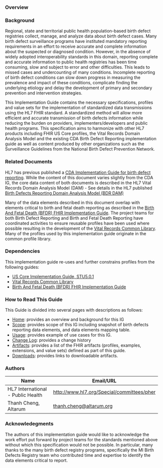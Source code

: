 ### Overview

### Background

Regional, state and territorial public health population-based birth defect registries collect, manage, and analyze data about birth defect cases. Many birth defect surveillance programs have instituted mandatory reporting requirements in an effort to receive accurate and complete information about the suspected or diagnosed condition. However, in the absence of widely adopted interoperability standards in this domain, reporting complete and accurate information to public health registries has been time consuming, slow and subject to error and other difficulties. This leads to missed cases and undercounting of many conditions. Incomplete reporting of birth defect conditions can slow down progress in measuring the prevalence and impact of these conditions, complicate finding the underlying etiology and delay the development of primary and secondary prevention and intervention strategies.

This Implementation Guide contains the necessary specifications, profiles and value sets for the implementation of standardized data transmissions using the HL7 FHIR standard. A standardized method will allow more efficient and accurate transmission of birth defects information while reducing the burden on providers, implementers/developers and public health programs.
This specification aims to harmonize with other HL7 products including FHIR US Core profiles, the Vital Records Domain Analysis Model and the existing CDA Birth Defect Reporting implementation guide as well as content produced by other organizations such as the Surveillance Guidelines from the National Birth Defect Prevention Network. 

### Related Documents

HL7 has previous published a [CDA Implementation Guide for birth defect reporting](http://www.hl7.org/implement/standards/product_brief.cfm?product_id=428). While the content of this document varies slightly from the CDA IG, the core data content of both documents is described in the HL7 Vital Records Domain Analysis Model (DAM) - See details in the HL7 published [Birth Defects Reporting Domain Analysis Model (BDR DAM)](https://www.hl7.org/implement/standards/product_brief.cfm?product_id=559)

Many of the data elements described in this document overlap with elements critical to birth and fetal death reporting as described in the [Birth And Fetal Death (BFDR) FHIR Implementation Guide](http://hl7.org/fhir/us/bfdr). The project teams for both Birth Defect Reporting and Birth and Fetal Death Reporting have coordinated activities to ensure reusable profiles have been used where possible resulting in the development of the [Vital Records Common Library](http://hl7.org/fhir/us/vr-common-library). Many of the profiles used by this implementation guide originate in the common profile library.

### Dependencies

This implementation guide re-uses and further constrains profiles from the following guides:
* [US Core Implementation Guide, STU5.0.1](http://hl7.org/fhir/us/core/STU7)
* [Vital Records Common Library](http://hl7.org/fhir/us/vr-common-library)
* [Birth And Fetal Death (BFDR) FHIR Implementation Guide](http://hl7.org/fhir/us/bfdr)

### How to Read This Guide

This Guide is divided into several pages with descriptions as follows:

* [Home](index.html): provides an overview and background for this IG
* [Scope](scope_of_the_bdr_fhir_ig.html): provides scope of this IG including snapshot of birth defects reporting data elements, and data elements mapping table.
* [Usage](usage.html): provides example of use cases for this IG.
* [Change Log](change_log.html): provides a change history
* [Artifacts](artifacts.html): provides a list of the FHIR artifacts (profiles, examples, extensions, and value sets) defined as part of this guide.
* [Downloads](downloads.html): provides links to downloadable artifacts.

### Authors

<table>
<thead>
<tr>
<th>Name</th>
<th>Email/URL</th>
</tr>
</thead>
<tbody>
<tr>
<td>HL7 International - Public Health</td>
<td><a href="http://www.hl7.org/Special/committees/pher" target="_new">http://www.hl7.org/Special/committees/pher</a></td>
</tr>
<tr>
<td>Thanh Cheng, Altarum</td>
<td><a href="mailto:thanh.cheng@altarum.org">thanh.cheng@altarum.org</a></td>
</tr>
</tbody>
</table>

### Acknowledegments

The authors of this implementation guide would like to acknowledge the work effort put forward by project teams for the standards mentioned above without which this specification would not be possible. In particular, many thanks to the many birth defect registry programs, specifically the MI Birth Defects Registry team who contributed time and expertise to identify the data elements critical to report.

